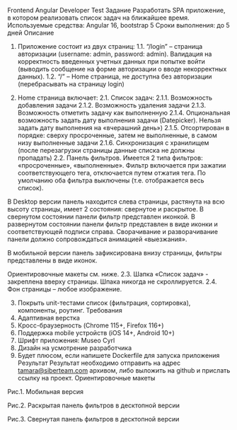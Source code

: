 Frontend Angular Developer Test
Задание
Разработать SPA приложение, в котором реализовать список задач на ближайшее время.
Используемые средства: Angular 16, bootstrap 5
Сроки выполнения: до 5 дней
Описание
1.	Приложение состоит из двух страниц:
1.1.	“/login” – страница авторизации (username: admin, password: admin).
Валидация на корректность введенных учетных данных при попытке войти (выводить сообщение на форме авторизации о вводе некорректных данных). 
1.2.	“/” – Home страница, не доступна без авторизации (перебрасывать на страницу login)

2.	Home страница включает:
2.1.	Список задач:
2.1.1.	 Возможность добавления задачи
2.1.2.	 Возможность удаления задачи
2.1.3.	 Возможность отметить задачу как выполненную
2.1.4.	 Опциональная возможность задать дату выполнения задачи (Datepicker). Нельзя задать дату выполнения на «вчерашний день»)
2.1.5.	 Отсортирован в порядке: сверху просроченные, затем не выполненные, в самом низу выполненные задачи
2.1.6.	 Синхронизация с хранилищем (после перезагрузки страницы данные списка не должны пропадать)
2.2.	Панель фильтров.
Имеется 2 типа фильтров: «просроченные», «выполненные». 
Фильтр включается при зажатии соответствующего тега, отключается путем отжатия тега. 
По умолчанию оба фильтра выключены (т.е. отображается весь список).

В Desktop версии панель находится слева страницы, растянута на всю высоту страницы, имеет 2 состояния: свернутое и раскрытое. В свернутом состоянии панели фильтр представлен иконкой. В развернутом состоянии панели фильтр представлен в виде иконки и соответствующей подписи справа. 
Сворачивание и разворачивание панели должно сопровождаться анимацией «выезжания». 

В мобильной версии панель зафиксирована внизу страницы, фильтры представлены в виде иконок.

Ориентировочные макеты см. ниже.
2.3.	Шапка «Список задач» - закреплена вверху страницы. Шпака никогда не скроллируется. 
2.4.	Фон страницы – любое изображение.

3.	Покрыть unit-тестами список (фильтрация, сортировка), компоненты, роутинг.
Требования
1.	Адаптивная верстка
2.	Кросс-браузерность (Chrome 115+, Firefox 116+)
3.	Поддержка mobile устройств (iOS 14+, Android 10+)
4.	Шрифт приложения: Museo Cyrl
5.	Дизайн на усмотрение разработчика
6.	Будет плюсом, если напишете Dockerfile  для запуска приложения
Результат
Результат необходимо отправить на адрес tamara@siberteam.com архивом, либо выложить на github и прислать ссылку на проект.
Ориентировочные макеты
 
Рис.1. Мобильная версия

Рис.2. Раскрытая панель фильтров в десктопной версии
 
Рис.3. Свернутая панель фильтров в десктопной версии
